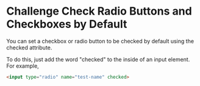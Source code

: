 # Challenge Check Radio Buttons and Checkboxes by Default

You can set a checkbox or radio button to be checked by default using the checked attribute.

To do this, just add the word "checked" to the inside of an input element. For example,

```html
<input type="radio" name="test-name" checked>
```
